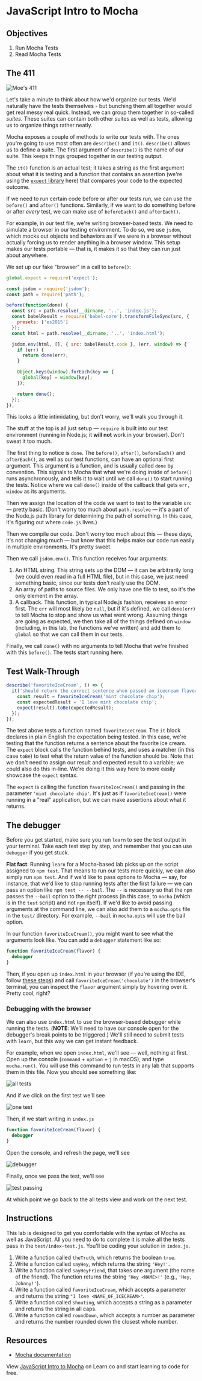 
# JavaScript Intro to Mocha

## Objectives

1. Run Mocha Tests
2. Read Mocha Tests

## The 411
![Moe's 411](https://media.giphy.com/media/3orif1KCl3AcfVQefm/giphy.gif)

Let's take a minute to think about how we'd organize our tests. We'd naturally have the tests themselves - but bunching them all together would get real messy real quick. Instead, we can group them together in so-called _suites_. These suites can contain both other suites as well as tests, allowing us to organize things rather neatly.

Mocha exposes a couple of methods to write our tests with. The ones you're going to use most often are `describe()` and `it()`. `describe()` allows us to define a suite. The first argument of `describe()` is the name of our suite. This keeps things grouped together in our testing output.

The `it()` function is an actual test; it takes a string as the first argument about what it is testing and a function that contains an assertion (we're using the [`expect` library](https://github.com/mjackson/expect) here) that compares your code to the expected outcome.

If we need to run certain code before or after our tests run, we can use the `before()` and `after()` functions. Similarly, if we want to do something before or after _every_ test, we can make use of `beforeEach()` and `afterEach()`.

For example, in our test file, we're writing browser-based tests. We need to simulate a browser in our testing environment. To do so, we use `jsdom`, which mocks out objects and behaviors as if we were in a browser without actually forcing us to render anything in a browser window. This setup makes our tests portable — that is, it makes it so that they can run just about anywhere.

We set up our fake "browser" in a call to `before()`:

```javascript
global.expect = require('expect');

const jsdom = require('jsdom');
const path = require('path');

before(function(done) {
  const src = path.resolve(__dirname, '..', 'index.js');
  const babelResult = require('babel-core').transformFileSync(src, {
    presets: ['es2015']
  });
  const html = path.resolve(__dirname, '..', 'index.html');

  jsdom.env(html, [], { src: babelResult.code }, (err, window) => {
    if (err) {
      return done(err);
    }

    Object.keys(window).forEach(key => {
      global[key] = window[key];
    });

    return done();
  });
});
```

This looks a little intimidating, but don't worry, we'll walk you through it.

The stuff at the top is all just setup — `require` is built into our test environment (running in Node.js; it **will not** work in your browser). Don't sweat it too much.

The first thing to notice is `done`. The `before()`, `after()`, `beforeEach()` and `afterEach()`, as well as our test functions, can have an optional first argument. This argument is a function, and is usually called `done` by convention. This signals to Mocha that what we're doing inside of `before()` runs asynchronously, and tells it to wait until we call `done()` to start running the tests. Notice where we call `done()` inside of the callback that gets `err, window` as its arguments.

Then we assign the location of the code we want to test to the variable `src` — pretty basic. (Don't worry too much about `path.resolve` — it's a part of the Node.js path library for determining the path of something. In this case, it's figuring out where `code.js` lives.)

Then we compile our code. Don't worry too much about this — these days, it's not changing much — but know that this helps make our code run easily in multiple environments. It's pretty sweet.

Then we call `jsdom.env()`. This function receives four arguments:

1. An HTML string. This string sets up the DOM — it can be arbitrarily long (we could even read in a full HTML file), but in this case, we just need something basic, since our tests don't really use the DOM.
2. An array of paths to source files. We only have one file to test, so it's the only element in the array.
3. A callback. This function, in typical Node.js fashion, receives an error first. The `err` will most likely be `null`, but if it's defined, we call `done(err)` to tell Mocha to stop and show us what went wrong. Assuming things are going as expected, we then take all of the things defined on `window` (including, in this lab, the functions we've written) and add them to `global` so that we can call them in our tests.

Finally, we call `done()` with no arguments to tell Mocha that we're finished with this `before()`. The tests start running here.

## Test Walk-Through

```js
describe('favoriteIceCream', () => {
  it('should return the correct sentence when passed an icecream flavor', () => {
    const result = favoriteIceCream('mint chocolate chip');
    const expectedResult = 'I love mint chocolate chip';
    expect(result).toBe(expectedResult);
  });
});
```

The test above tests a function named `favoriteIceCream`. The `it` block declares in plain English the expectation being tested. In this case, we're testing that the function returns a sentence about the favorite ice cream. The `expect` block calls the function behind tests, and uses a matcher (in this case `toBe`) to test what the return value of the function should be. Note that we don't need to assign our result and expected result to a variable; we could also do this in-line. We're doing it this way here to more easily showcase the `expect` syntax.

The `expect` is calling the function `favoriteIceCream()` and passing in the parameter `'mint chocolate chip'`. It's just as if `favoriteIceCream()` were running in a "real" application, but we can make assertions about what it returns.

## The debugger

Before you get started, make sure you run `learn` to see the test output in your terminal. Take each test step by step, and remember that you can use `debugger` if you get stuck.

**Flat fact**: Running `learn` for a Mocha-based lab picks up on the script assigned to `npm test`. That means to run our tests more quickly, we can also simply run `npm test`. And if we'd like to pass options to Mocha — say, for instance, that we'd like to stop running tests after the first failure — we can pass an option like `npm test -- --bail`. The `--` is necessary so that the `npm` passes the `--bail` option to the right process (in this case, to `mocha` (which is in the `test` script) and not `npm` itself). If we'd like to avoid passing arguments at the command line, we can also add them to a `mocha.opts` file in the `test/` directory. For example, `--bail` in `mocha.opts` will use the bail option.

In our function `favoriteIceCream()`, you might want to see what the arguments look like. You can add a `debugger` statement like so:
```javascript
function favoriteIceCream(flavor) {
  debugger
}
```

Then, if you open up `index.html` in your browser (if you're using the IDE, follow [these steps](http://help.learn.co/the-learn-ide/common-ide-questions/viewing-html-pages-in-the-learn-ide)) and call `favoriteIceCream('chocolate')` in the browser's terminal, you can inspect the `flavor` argument simply by hovering over it. Pretty cool, right?

### Debugging with the browser

We can also use `index.html` to use the browser-based debugger while running the tests. (**NOTE**: We'll need to have our console open for the debugger's break points to be triggered.) We'll still need to submit tests with `learn`, but this way we can get instant feedback.

For example, when we open `index.html`, we'll see — well, nothing at first. Open up the console (`command` + `option` + `j` in macOS), and type `mocha.run()`. You will use this command to run tests in any lab that supports them in this file. Now you should see something like:

![all tests](https://curriculum-content.s3.amazonaws.com/skills-based-js/intro_to_mocha/intro_to_mocha_all_tests.png)

And if we click on the first test we'll see

![one test](https://curriculum-content.s3.amazonaws.com/skills-based-js/intro_to_mocha/intro_to_mocha_one_test.png)

Then, if we start writing in `index.js`

```javascript
function favoriteIceCream(flavor) {
  debugger
}
```

Open the console, and refresh the page, we'll see

![debugger](https://curriculum-content.s3.amazonaws.com/skills-based-js/intro_to_mocha/intro_to_mocha_debugger.png)

Finally, once we pass the test, we'll see

![test passing](https://curriculum-content.s3.amazonaws.com/skills-based-js/intro_to_mocha/intro_to_mocha_one_test_passing.png)

At which point we go back to the all tests view and work on the next test.

## Instructions

This lab is designed to get you comfortable with the syntax of Mocha as well as JavaScript. All you need to do to complete it is make all the tests pass in the `test/index-test.js`.  You'll be coding your solution in `index.js`.

1. Write a function called `theTruth`, which returns the boolean `true`.
2. Write a function called `sayHey`, which returns the string `'Hey!'`.
3. Write a function called `sayHeyFriend`, that takes one argument (the name of the friend). The function returns the string `'Hey <NAME>!'` (e.g., `'Hey, Johnny!'`).
4. Write a function called `favoriteIceCream`, which accepts a parameter and returns the string `"I love <NAME_OF_ICECREAM>"`.
5. Write a function called `shouting`, which accepts a string as a parameter and returns the string in all caps.
6. Write a function called `roundDown`, which accepts a number as parameter and returns the number rounded down the closest whole number.

## Resources

- [Mocha documentation](http://mochajs.org/)

<p data-visibility='hidden'>View <a href='https://learn.co/lessons/javascript-intro-to-mocha' title='JavaScript Intro to Mocha'>JavaScript Intro to Mocha</a> on Learn.co and start learning to code for free.</p>
